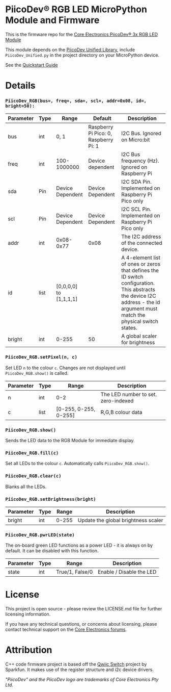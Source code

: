 # PiicoDev® RGB LED MicroPython Module and Firmware

This is the firmware repo for the [Core Electronics PiicoDev® 3x RGB LED Module](https://core-electronics.com.au/catalog/product/view/sku/CE07910)

This module depends on the [PiicoDev Unified Library](https://github.com/CoreElectronics/CE-PiicoDev-Unified), include `PiicoDev_Unified.py` in the project directory on your MicroPython device.


See the [Quickstart Guide](https://piico.dev/p13)

# Details
### `PiicoDev_RGB(bus=, freq=, sda=, scl=, addr=0x08, id=, bright=50):`
Parameter | Type | Range            | Default                               | Description
--------- | ---- | ---------------- | ------------------------------------- | --------------------------------------------------
bus       | int  | 0, 1             | Raspberry Pi Pico: 0, Raspberry Pi: 1 | I2C Bus.  Ignored on Micro:bit
freq      | int  | 100-1000000      | Device dependent                      | I2C Bus frequency (Hz).  Ignored on Raspberry Pi
sda       | Pin  | Device Dependent | Device Dependent                      | I2C SDA Pin. Implemented on Raspberry Pi Pico only
scl       | Pin  | Device Dependent | Device Dependent                      | I2C SCL Pin. Implemented on Raspberry Pi Pico only
addr      | int  | 0x08-0x77        | 0x08                                  | The I2C address of the connected device.
id        | list | [0,0,0,0] to [1,1,1,1] |                                 | A 4-element list of ones or zeros that defines the ID switch configuration. This abstracts the device I2C address - the id argument must match the physical switch states.
bright    | int  | 0-255            | 50                                    | A global scaler for brightness

### `PiicoDev_RGB.setPixel(n, c)`
Set LED `n` to the colour `c`. Changes are not displayed until `PiicoDev_RGB.show()` is called.

Parameter | Type | Range                  | Description
--------- | ---- | ---------------------- |--------------------------------------------------
n         | int  | 0-2                    | The LED number to set. zero-indexed
c         | list | [0-255, 0-255, 0-255]  | R,G,B colour data

### `PiicoDev_RGB.show()`
Sends the LED data to the RGB Module for immediate display.

### `PiicoDev_RGB.fill(c)`
Set all LEDs to the colour `c`. Automatically calls `PiicoDev_RGB.show()`.

### `PiicoDev_RGB.clear(c)`
Blanks all the LEDs.

### `PiicoDev_RGB.setBrightness(bright)`
Parameter | Type | Range                  | Description
--------- | ---- | ---------------------- |--------------------------------------------------
bright     | int  | 0-255                 | Update the global brightness scaler

### `PiicoDev_RGB.pwrLED(state)`
The on-board green LED functions as a power LED - it is always on by default. It can be disabled with this function.

Parameter | Type | Range                  | Description
--------- | ---- | ---------------------- |--------------------------------------------------
state     | int  | True/1, False/0    | Enable / Disable the LED


# License
This project is open source - please review the LICENSE.md file for further licensing information.

If you have any technical questions, or concerns about licensing, please contact technical support on the [Core Electronics forums](https://forum.core-electronics.com.au/).

# Attribution
C++ code firmware project is based off the [Qwiic Switch](https://github.com/sparkfunX/Qwiic_Switch) project by Sparkfun. It makes use of the register structure and i2c device drivers.

*\"PiicoDev\" and the PiicoDev logo are trademarks of Core Electronics Pty Ltd.*
